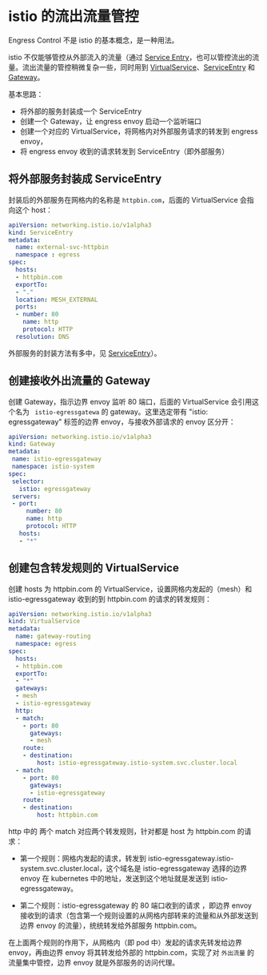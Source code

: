 <!-- toc -->
# istio 的流出流量管控

Engress Control 不是 istio 的基本概念，是一种用法。

istio 不仅能够管控从外部流入的流量（通过 [Service Entry](./entry.md)，也可以管控流出的流量。流出流量的管控稍微复杂一些，同时用到 [VirtualService](./vsvc.md)、[ServiceEntry](./entry.md) 和 [Gateway](./gateway.md)。

基本思路：

* 将外部的服务封装成一个 ServiceEntry
* 创建一个 Gateway，让 engress envoy 启动一个监听端口
* 创建一个对应的 VirtualService，将网格内对外部服务请求的转发到 engress envoy，
* 将 engress envoy 收到的请求转发到 ServiceEntry（即外部服务）

## 将外部服务封装成 ServiceEntry

封装后的外部服务在网格内的名称是 `httpbin.com`，后面的 VirtualService 会指向这个 host：

```yaml
apiVersion: networking.istio.io/v1alpha3
kind: ServiceEntry
metadata:
  name: external-svc-httpbin
  namespace : egress
spec:
  hosts:
  - httpbin.com
  exportTo:
  - "."
  location: MESH_EXTERNAL
  ports:
  - number: 80
    name: http
    protocol: HTTP
  resolution: DNS
```

外部服务的封装方法有多中，见 [ServiceEntry](./entry.md)）。

## 创建接收外出流量的 Gateway

创建 Gateway，指示边界 envoy 监听 80 端口，后面的 VirtualService 会引用这个名为 ` istio-egressgatewa` 的 gateway。这里选定带有 "istio: egressgateway" 标签的边界 envoy，与接收外部请求的 envoy 区分开：


```yaml
apiVersion: networking.istio.io/v1alpha3
kind: Gateway
metadata:
 name: istio-egressgateway
 namespace: istio-system
spec:
 selector:
   istio: egressgateway
 servers:
 - port:
     number: 80
     name: http
     protocol: HTTP
   hosts:
   - "*"
```

## 创建包含转发规则的 VirtualService

创建 hosts 为 httpbin.com 的 VirtualService，设置网格内发起的（mesh）和 istio-egressgateway 收到的到 httpbin.com 的请求的转发规则：


```yaml
apiVersion: networking.istio.io/v1alpha3
kind: VirtualService
metadata:
  name: gateway-routing
  namespace: egress
spec:
  hosts:
  - httpbin.com
  exportTo:
  - "*"
  gateways:
  - mesh
  - istio-egressgateway
  http:
  - match:
    - port: 80
      gateways:
      - mesh
    route:
    - destination:
        host: istio-egressgateway.istio-system.svc.cluster.local
  - match:
    - port: 80
      gateways:
      - istio-egressgateway
    route:
    - destination:
        host: httpbin.com
```

http 中的 两个 match 对应两个转发规则，针对都是 host 为 httpbin.com 的请求：

* 第一个规则：网格内发起的请求，转发到 istio-egressgateway.istio-system.svc.cluster.local，这个域名是 istio-egressgateway 选择的边界 envoy 在 kubernetes 中的地址，发送到这个地址就是发送到 istio-egressgateway。

* 第二个规则：istio-egressgateway 的 80 端口收到的请求 ，即边界 envoy 接收到的请求（包含第一个规则设置的从网格内部转来的流量和从外部发送到边界 envoy 的流量），统统转发给外部服务 httpbin.com。

在上面两个规则的作用下，从网格内（即 pod 中）发起的请求先转发给边界 envoy，再由边界 envoy 将其转发给外部的 httpbin.com，实现了对 `外出流量` 的流量集中管控，边界 envoy 就是外部服务的访问代理。
